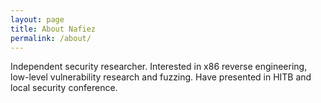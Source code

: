 ```yaml
---
layout: page
title: About Nafiez
permalink: /about/
---
```



Independent security researcher. Interested in x86 reverse engineering, low-level vulnerability research and fuzzing. Have presented in HITB and local security conference.
